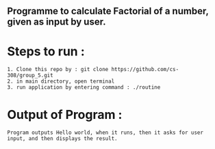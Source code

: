 ## Programme to calculate Factorial of a number, given as input by user.

# Steps to run : 
    1. Clone this repo by : git clone https://github.com/cs-308/group_5.git
    2. in main directory, open terminal
    3. run application by entering command : ./routine

# Output of Program :
    Program outputs Hello world, when it runs, then it asks for user input, and then displays the result.

